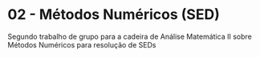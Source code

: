 # 02 - Métodos Numéricos (SED)
Segundo trabalho de grupo para a cadeira de Análise Matemática II sobre Métodos Numéricos para resolução de SEDs
